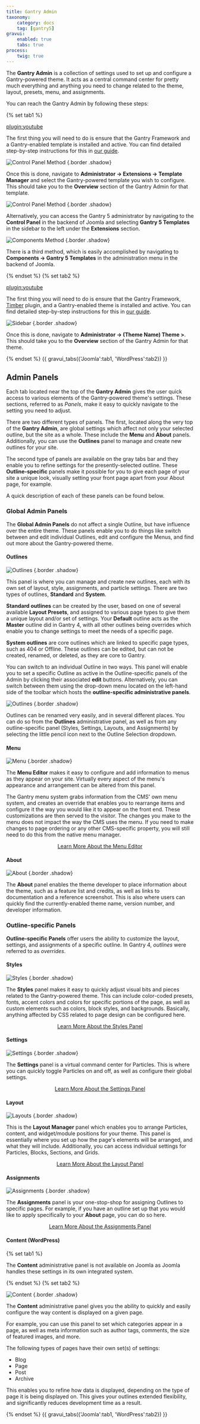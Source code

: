 ```yaml
---
title: Gantry Admin
taxonomy:
    category: docs
    tag: [gantry5]
gravui:
    enabled: true
    tabs: true
process:
    twig: true
---
```


The **Gantry Admin** is a collection of settings used to set up and configure a Gantry-powered theme. It acts as a central command center for pretty much everything and anything you need to change related to the theme, layout, presets, menu, and assignments.

You can reach the Gantry Admin by following these steps:

{% set tab1 %}

[plugin:youtube](https://www.youtube.com/watch?v=JWKpeFRqcDI)

The first thing you will need to do is ensure that the Gantry Framework and a Gantry-enabled template is installed and active. You can find detailed step-by-step instructions for this in [our guide](../../basics/installation).

![Control Panel Method](../../basics/installation/gantry_default.png) {.border .shadow}

Once this is done, navigate to **Administrator → Extensions → Template Manager** and select the Gantry-powered template you wish to configure. This should take you to the **Overview** section of the Gantry Admin for that template.

![Control Panel Method](gantry_update_1.png) {.border .shadow}

Alternatively, you can access the Gantry 5 administrator by navigating to the **Control Panel** in the backend of Joomla and selecting **Gantry 5 Templates** in the sidebar to the left under the **Extensions** section.

![Components Method](admin_access_1.png) {.border .shadow}

There is a third method, which is easily accomplished by navigating to **Components → Gantry 5 Templates** in the administration menu in the backend of Joomla.

{% endset %}
{% set tab2 %}

[plugin:youtube](https://www.youtube.com/watch?v=VrwlAISRS48)

The first thing you will need to do is ensure that the Gantry Framework, [Timber](https://wordpress.org/plugins/timber-library/) plugin, and a Gantry-enabled theme is installed and active. You can find detailed step-by-step instructions for this in [our guide](../../basics/installation).

![Sidebar](wp_sidebar.png) {.border .shadow}

Once this is done, navigate to **Administrator → (Theme Name) Theme >**. This should take you to the **Overview** section of the Gantry Admin for that theme.

{% endset %}
{{ gravui_tabs({'Joomla':tab1, 'WordPress':tab2}) }}

Admin Panels
-----

Each tab located near the top of the **Gantry Admin** gives the user quick access to various elements of the Gantry-powered theme's settings. These sections, referred to as *Panels*, make it easy to quickly navigate to the setting you need to adjust. 

There are two different types of panels. The first, located along the very top of the **Gantry Admin**, are global settings which affect not only your selected outline, but the site as a whole. These include the **Menu** and **About** panels. Additionally, you can use the **Outlines** panel to manage and create new outlines for your site.

The second type of panels are available on the gray tabs bar and they enable you to refine settings for the presently-selected outline. These **Outline-specific** panels make it possible for you to give each page of your site a unique look, visually setting your front page apart from your About page, for example.

A quick description of each of these panels can be found below.

### Global Admin Panels

The **Global Admin Panels** do not affect a single Outline, but have influence over the entire theme. These panels enable you to do things like switch between and edit individual Outlines, edit and configure the Menus, and find out more about the Gantry-powered theme. 

#### Outlines

![Outlines](outlines.png) {.border .shadow}

This panel is where you can manage and create new outlines, each with its own set of layout, style, assignments, and particle settings. There are two types of outlines, **Standard** and **System**. 

**Standard outlines** can be created by the user, based on one of several available **Layout Presets**, and assigned to various page types to give them a unique layout and/or set of settings. Your **Default** outline acts as the **Master** outline did in Gantry 4, with all other outlines being overrides which enable you to change settings to meet the needs of a specific page.

**System outlines** are core outlines which are linked to specific page types, such as 404 or Offline. These outlines can be edited, but can not be created, renamed, or deleted, as they are core to Gantry.

You can switch to an individual Outline in two ways. This panel will enable you to set a specific Outline as active in the Outline-specific panels of the Admin by clicking their associated **edit** buttons. Alternatively, you can switch between them using the drop-down menu located on the left-hand side of the toolbar which hosts the **outline-specific administrative panels**.

![Outlines](outlines2.png) {.border .shadow}

Outlines can be renamed very easily, and in several different places. You can do so from the **Outlines** administrative panel, as well as from any outline-specific panel (Styles, Settings, Layouts, and Assignments) by selecting the little pencil <span class="fa fa-pencil"></span> icon next to the Outline Selection dropdown.

#### Menu

![Menu](menu_module_1.png) {.border .shadow}

The **Menu Editor** makes it easy to configure and add information to menus as they appear on your site. Virtually every aspect of the menu's appearance and arrangement can be altered from this panel. 

The Gantry menu system grabs information from the CMS' own menu system, and creates an override that enables you to rearrange items and configure it the way you would like it to appear on the front end. These customizations are then served to the visitor. The changes you make to the menu does not impact the way the CMS uses the menu. If you need to make changes to page ordering or any other CMS-specific property, you will still need to do this from the native menu manager.

<div align="center"><a href="../configure/menu-editor" class="button"><i class="fa fa-fw fa-graduation-cap"></i> Learn More About the Menu Editor</a></div>

#### About

![About](about.png) {.border .shadow}

The **About** panel enables the theme developer to place information about the theme, such as a feature list and credits, as well as links to documentation and a reference screenshot. This is also where users can quickly find the currently-enabled theme name, version number, and developer information.

### Outline-specific Panels

**Outline-specific Panels** offer users the ability to customize the layout, settings, and assignments of a specific outline. In Gantry 4, *outlines* were referred to as *overrides*.

#### Styles

![Styles](styles.png) {.border .shadow}

The **Styles** panel makes it easy to quickly adjust visual bits and pieces related to the Gantry-powered theme. This can include color-coded presets, fonts, accent colors and colors for specific portions of the page, as well as custom elements such as colors, block styles, and backgrounds. Basically, anything affected by CSS related to page design can be configured here.

<div align="center"><a href="../configure/styles" class="button"><i class="fa fa-fw fa-graduation-cap"></i> Learn More About the Styles Panel</a></div>

#### Settings

![Settings](settings.png) {.border .shadow}

The **Settings** panel is a virtual command center for Particles. This is where you can quickly toggle Particles on and off, as well as configure their global settings.

<div align="center"><a href="../configure/settings" class="button"><i class="fa fa-fw fa-graduation-cap"></i> Learn More About the Settings Panel</a></div>

#### Layout

![Layouts](layout.png) {.border .shadow}

This is the **Layout Manager** panel which enables you to arrange Particles, content, and widget/module positions for your theme. This panel is essentially where you set up how the page's elements will be arranged, and what they will include. Additionally, you can access individual settings for Particles, Blocks, Sections, and Grids. 

<div align="center"><a href="../configure/layout-manager" class="button"><i class="fa fa-fw fa-graduation-cap"></i> Learn More About the Layout Panel</a></div>

#### Assignments

![Assignments](assignments.png) {.border .shadow}

The **Assignments** panel is your one-stop-shop for assigning Outlines to specific pages. For example, if you have an outline set up that you would like to apply specifically to your **About** page, you can do so here.

<div align="center"><a href="../configure/assignments" class="button"><i class="fa fa-fw fa-graduation-cap"></i> Learn More About the Assignments Panel</a></div>

#### Content (WordPress)

{% set tab1 %}

The **Content** administrative panel is not available on Joomla as Joomla handles these settings in its own integrated system.

{% endset %}
{% set tab2 %}

![Content](wp_content.png) {.border .shadow}

The **Content** administrative panel gives you the ability to quickly and easily configure the way content is displayed on a given page.

For example, you can use this panel to set which categories appear in a page, as well as meta information such as author tags, comments, the size of featured images, and more.

The following types of pages have their own set(s) of settings:

* Blog
* Page
* Post
* Archive

This enables you to refine how data is displayed, depending on the type of page it is being displayed on. This gives your outlines extended flexibility, and significantly reduces development time as a result.

{% endset %}
{{ gravui_tabs({'Joomla':tab1, 'WordPress':tab2}) }}